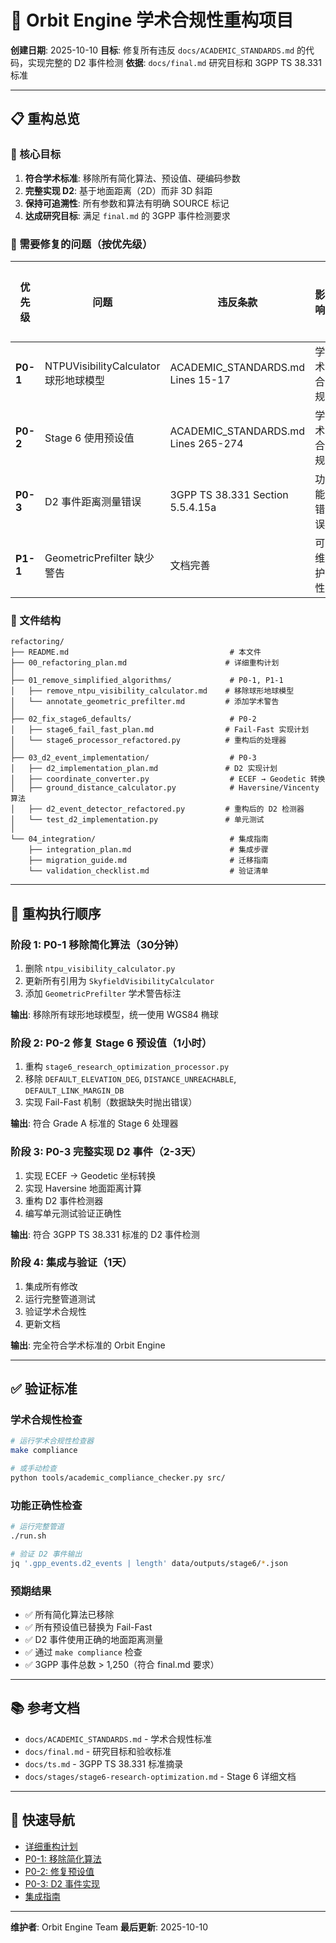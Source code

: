 # 🔧 Orbit Engine 学术合规性重构项目

**创建日期**: 2025-10-10
**目标**: 修复所有违反 `docs/ACADEMIC_STANDARDS.md` 的代码，实现完整的 D2 事件检测
**依据**: `docs/final.md` 研究目标和 3GPP TS 38.331 标准

---

## 📋 重构总览

### 🎯 核心目标

1. **符合学术标准**: 移除所有简化算法、预设值、硬编码参数
2. **完整实现 D2**: 基于地面距离（2D）而非 3D 斜距
3. **保持可追溯性**: 所有参数和算法有明确 SOURCE 标记
4. **达成研究目标**: 满足 `final.md` 的 3GPP 事件检测要求

### 🚨 需要修复的问题（按优先级）

| 优先级 | 问题 | 违反条款 | 影响 | 预估工作量 |
|--------|------|----------|------|-----------|
| **P0-1** | NTPUVisibilityCalculator 球形地球模型 | ACADEMIC_STANDARDS.md Lines 15-17 | 学术合规 | 30分钟 |
| **P0-2** | Stage 6 使用预设值 | ACADEMIC_STANDARDS.md Lines 265-274 | 学术合规 | 1小时 |
| **P0-3** | D2 事件距离测量错误 | 3GPP TS 38.331 Section 5.5.4.15a | 功能错误 | 2-3天 |
| **P1-1** | GeometricPrefilter 缺少警告 | 文档完善 | 可维护性 | 15分钟 |

### 📁 文件结构

```
refactoring/
├── README.md                                    # 本文件
├── 00_refactoring_plan.md                      # 详细重构计划
│
├── 01_remove_simplified_algorithms/             # P0-1, P1-1
│   ├── remove_ntpu_visibility_calculator.md    # 移除球形地球模型
│   └── annotate_geometric_prefilter.md         # 添加学术警告
│
├── 02_fix_stage6_defaults/                      # P0-2
│   ├── stage6_fail_fast_plan.md                # Fail-Fast 实现计划
│   └── stage6_processor_refactored.py          # 重构后的处理器
│
├── 03_d2_event_implementation/                  # P0-3
│   ├── d2_implementation_plan.md               # D2 实现计划
│   ├── coordinate_converter.py                  # ECEF → Geodetic 转换
│   ├── ground_distance_calculator.py            # Haversine/Vincenty 算法
│   ├── d2_event_detector_refactored.py         # 重构后的 D2 检测器
│   └── test_d2_implementation.py               # 单元测试
│
└── 04_integration/                              # 集成指南
    ├── integration_plan.md                      # 集成步骤
    ├── migration_guide.md                       # 迁移指南
    └── validation_checklist.md                  # 验证清单
```

---

## 🔄 重构执行顺序

### 阶段 1: P0-1 移除简化算法（30分钟）
1. 删除 `ntpu_visibility_calculator.py`
2. 更新所有引用为 `SkyfieldVisibilityCalculator`
3. 添加 `GeometricPrefilter` 学术警告标注

**输出**: 移除所有球形地球模型，统一使用 WGS84 椭球

### 阶段 2: P0-2 修复 Stage 6 预设值（1小时）
1. 重构 `stage6_research_optimization_processor.py`
2. 移除 `DEFAULT_ELEVATION_DEG`, `DISTANCE_UNREACHABLE`, `DEFAULT_LINK_MARGIN_DB`
3. 实现 Fail-Fast 机制（数据缺失时抛出错误）

**输出**: 符合 Grade A 标准的 Stage 6 处理器

### 阶段 3: P0-3 完整实现 D2 事件（2-3天）
1. 实现 ECEF → Geodetic 坐标转换
2. 实现 Haversine 地面距离计算
3. 重构 D2 事件检测器
4. 编写单元测试验证正确性

**输出**: 符合 3GPP TS 38.331 标准的 D2 事件检测

### 阶段 4: 集成与验证（1天）
1. 集成所有修改
2. 运行完整管道测试
3. 验证学术合规性
4. 更新文档

**输出**: 完全符合学术标准的 Orbit Engine

---

## ✅ 验证标准

### 学术合规性检查
```bash
# 运行学术合规性检查器
make compliance

# 或手动检查
python tools/academic_compliance_checker.py src/
```

### 功能正确性检查
```bash
# 运行完整管道
./run.sh

# 验证 D2 事件输出
jq '.gpp_events.d2_events | length' data/outputs/stage6/*.json
```

### 预期结果
- ✅ 所有简化算法已移除
- ✅ 所有预设值已替换为 Fail-Fast
- ✅ D2 事件使用正确的地面距离测量
- ✅ 通过 `make compliance` 检查
- ✅ 3GPP 事件总数 > 1,250（符合 final.md 要求）

---

## 📚 参考文档

- `docs/ACADEMIC_STANDARDS.md` - 学术合规性标准
- `docs/final.md` - 研究目标和验收标准
- `docs/ts.md` - 3GPP TS 38.331 标准摘录
- `docs/stages/stage6-research-optimization.md` - Stage 6 详细文档

---

## 🔗 快速导航

- [详细重构计划](00_refactoring_plan.md)
- [P0-1: 移除简化算法](01_remove_simplified_algorithms/)
- [P0-2: 修复预设值](02_fix_stage6_defaults/)
- [P0-3: D2 事件实现](03_d2_event_implementation/)
- [集成指南](04_integration/)

---

**维护者**: Orbit Engine Team
**最后更新**: 2025-10-10

